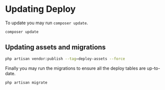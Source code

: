 # Updating Deploy

To update you may run `composer update`.

```bash
composer update
```

## Updating assets and migrations

```bash
php artisan vendor:publish --tag=deploy-assets --force
```

Finally you may run the migrations to ensure all the deploy tables are up-to-date.

```bash
php artisan migrate
```
